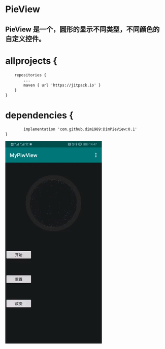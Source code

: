 # PieView

## PieView 是一个，圆形的显示不同类型，不同颜色的自定义控件。

# allprojects {
		repositories {
			...
			maven { url 'https://jitpack.io' }
		}
	}

#  dependencies {
	        implementation 'com.github.dim1989:DimPieView:0.1'
	}


![演示Gif](https://github.com/dim1989/zhangzhoujun.github.io/blob/master/PieView/yanshi.gif?raw=true)
